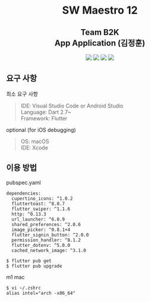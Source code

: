 <h1 align='center'> SW Maestro 12 </h1>
<h2 align='center'> Team B2K <br/> App Application (김정훈) </h2>
<div align='center'>
  <img src="https://img.shields.io/badge/macOS 11.4-000000?style=flat-square&logo=MACOS&logoColor=white"/>
  <img src="https://img.shields.io/badge/Flutter-02569B?style=flat-square&logo=FLUTTER&logoColor=white"/>
  <img src="https://img.shields.io/badge/Android Studio-3DDC84?style=flat-square&logo=ANDROIDSTUDIO&logoColor=white"/>
  <img src="https://img.shields.io/badge/Xcode-147EFB?style=flat-square&logo=XCODE&logoColor=white"/>
</div>

## 요구 사항
최소 요구 사항
> IDE: Visual Studio Code or Android Studio  
> Language: Dart 2.7~  
> Framework: Flutter  

optional (for iOS debugging)
> OS: macOS  
> IDE: Xcode


## 이용 방법
pubspec.yaml
```
dependencies:
  cupertino_icons: ^1.0.2
  fluttertoast: ^8.0.7
  flutter_swiper: ^1.1.6
  http: ^0.13.3
  url_launcher: ^6.0.9
  shared_preferences: ^2.0.6
  image_picker: ^0.8.1+4
  flutter_signin_button: ^2.0.0
  permission_handler: ^8.1.2
  flutter_dotenv: ^5.0.0
  cached_network_image: ^3.1.0
```

```shell
$ flutter pub get
$ flutter pub upgrade
```

m1 mac
```
$ vi ~/.zshrc
alias intel="arch -x86_64"
```
